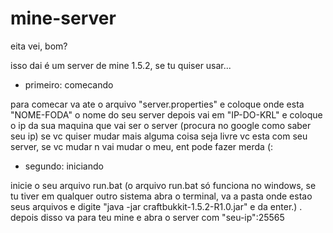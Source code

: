 # mine-server

eita vei, bom?

isso dai é um server de mine 1.5.2, se tu quiser usar... 

* primeiro: comecando

para comecar va ate o arquivo "server.properties" e coloque onde esta "NOME-FODA" o nome do seu server 
depois vai em "IP-DO-KRL" e coloque o ip da sua maquina que vai ser o server (procura no google como saber seu ip)
se vc quiser mudar mais alguma coisa seja livre vc esta com seu server, se vc mudar n vai mudar o meu, ent pode fazer merda (:

* segundo: iniciando

inicie o seu arquivo run.bat
(o arquivo run.bat só funciona no windows, se tu tiver em qualquer outro sistema abra o terminal, va a pasta onde estao seus arquivos e digite "java -jar craftbukkit-1.5.2-R1.0.jar" e da enter.) .
depois disso va para teu mine e abra o server com "seu-ip":25565
